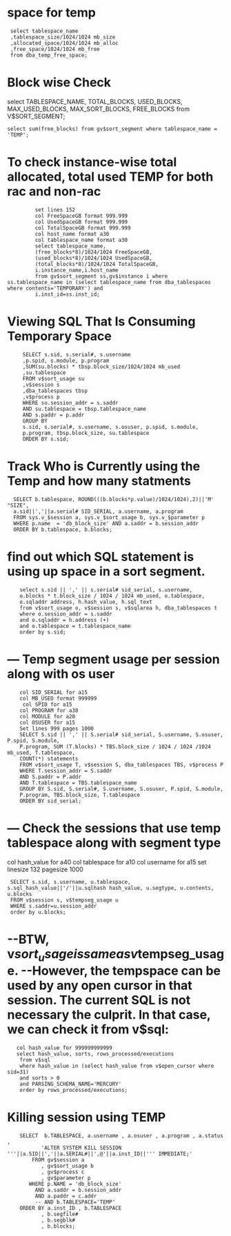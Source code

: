 
space for temp
=============
     select tablespace_name
     ,tablespace_size/1024/1024 mb_size
     ,allocated_space/1024/1024 mb_alloc
     ,free_space/1024/1024 mb_free
     from dba_temp_free_space;

Block wise Check
===========================================================

   select TABLESPACE_NAME, TOTAL_BLOCKS, USED_BLOCKS, MAX_USED_BLOCKS, MAX_SORT_BLOCKS, FREE_BLOCKS from V$SORT_SEGMENT;

    select sum(free_blocks) from gv$sort_segment where tablespace_name = 'TEMP';


To check instance-wise total allocated, total used TEMP for both rac and non-rac
===========================================================

             set lines 152
             col FreeSpaceGB format 999.999
             col UsedSpaceGB format 999.999
             col TotalSpaceGB format 999.999
             col host_name format a30
             col tablespace_name format a30
             select tablespace_name,
             (free_blocks*8)/1024/1024 FreeSpaceGB,
             (used_blocks*8)/1024/1024 UsedSpaceGB,
             (total_blocks*8)/1024/1024 TotalSpaceGB,
             i.instance_name,i.host_name
             from gv$sort_segment ss,gv$instance i where ss.tablespace_name in (select tablespace_name from dba_tablespaces where contents='TEMPORARY') and
             i.inst_id=ss.inst_id;



Viewing SQL That Is Consuming Temporary Space
===========================================
         SELECT s.sid, s.serial#, s.username
         ,p.spid, s.module, p.program
         ,SUM(su.blocks) * tbsp.block_size/1024/1024 mb_used
         ,su.tablespace
         FROM v$sort_usage su
         ,v$session s
         ,dba_tablespaces tbsp
         ,v$process p
         WHERE su.session_addr = s.saddr
         AND su.tablespace = tbsp.tablespace_name
         AND s.paddr = p.addr
         GROUP BY
         s.sid, s.serial#, s.username, s.osuser, p.spid, s.module,
         p.program, tbsp.block_size, su.tablespace
         ORDER BY s.sid; 



Track Who is Currently using the Temp and how many statments
======================================================
      SELECT b.tablespace, ROUND(((b.blocks*p.value)/1024/1024),2)||'M' "SIZE",
      a.sid||','||a.serial# SID_SERIAL, a.username, a.program
      FROM sys.v_$session a, sys.v_$sort_usage b, sys.v_$parameter p
      WHERE p.name  = 'db_block_size' AND a.saddr = b.session_addr
      ORDER BY b.tablespace, b.blocks;

find out which SQL statement is using up space in a sort segment.
==========================================
        select s.sid || ',' || s.serial# sid_serial, s.username,
        o.blocks * t.block_size / 1024 / 1024 mb_used, o.tablespace,
        o.sqladdr address, h.hash_value, h.sql_text
        from v$sort_usage o, v$session s, v$sqlarea h, dba_tablespaces t
        where o.session_addr = s.saddr
        and o.sqladdr = h.address (+)
        and o.tablespace = t.tablespace_name
        order by s.sid;

— Temp segment usage per session along with os user
===========================================================

        col SID_SERIAL for a15
        col MB_USED format 999999
         col SPID for a15
        col PROGRAM for a30
        col MODULE for a20
        col OSUSER for a15
        Set lines 999 pages 1000
        SELECT S.sid || ',' || S.serial# sid_serial, S.username, S.osuser, P.spid, S.module,
        P.program, SUM (T.blocks) * TBS.block_size / 1024 / 1024 /1024 mb_used, T.tablespace,
        COUNT(*) statements
        FROM v$sort_usage T, v$session S, dba_tablespaces TBS, v$process P
        WHERE T.session_addr = S.saddr
        AND S.paddr = P.addr
        AND T.tablespace = TBS.tablespace_name
        GROUP BY S.sid, S.serial#, S.username, S.osuser, P.spid, S.module,
        P.program, TBS.block_size, T.tablespace
        ORDER BY sid_serial;

— Check the sessions that use temp tablespace along with segment type
===========================================================

col hash_value for a40
col tablespace for a10
col username for a15
set linesize 132 pagesize 1000

     SELECT s.sid, s.username, u.tablespace, s.sql_hash_value||'/'||u.sqlhash hash_value, u.segtype, u.contents, u.blocks
     FROM v$session s, v$tempseg_usage u
     WHERE s.saddr=u.session_addr
     order by u.blocks;

--BTW, v$sort_usage is same as v$tempseg_usage.
--However, the tempspace can be used by any open cursor in that session. The current SQL is not necessary the culprit. In that case, we can check it from v$sql:
===========================================================

       col hash_value for 999999999999
       select hash_value, sorts, rows_processed/executions
        from v$sql
        where hash_value in (select hash_value from v$open_cursor where sid=31)
        and sorts > 0
        and PARSING_SCHEMA_NAME='MERCURY'
        order by rows_processed/executions;




Killing session using TEMP 
================================
        SELECT  b.TABLESPACE, a.username , a.osuser , a.program , a.status ,
               'ALTER SYSTEM KILL SESSION '''||a.SID||','||a.SERIAL#||',@'||a.inst_ID||''' IMMEDIATE;'
            FROM gv$session a
               , gv$sort_usage b
               , gv$process c
               , gv$parameter p
           WHERE p.NAME = 'db_block_size'
             AND a.saddr = b.session_addr
             AND a.paddr = c.addr
             -- AND b.TABLESPACE='TEMP'
        ORDER BY a.inst_ID , b.TABLESPACE
               , b.segfile#
               , b.segblk#
               , b.blocks;

